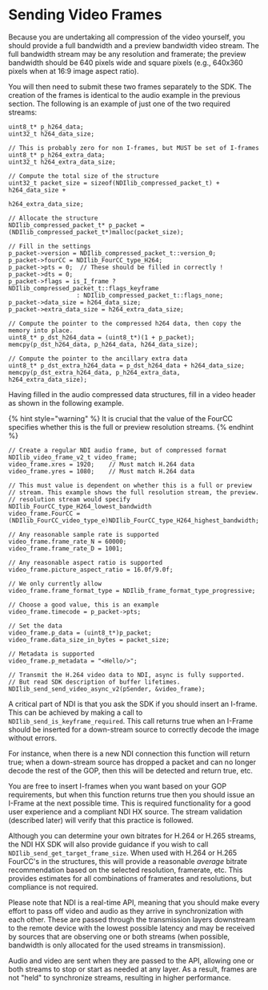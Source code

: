# Sending Video Frames

Because you are undertaking all compression of the video yourself, you should provide a full bandwidth and a preview bandwidth video stream. The full bandwidth stream may be any resolution and framerate; the preview bandwidth should be 640 pixels wide and square pixels (e.g., 640x360 pixels when at 16:9 image aspect ratio).

You will then need to submit these two frames separately to the SDK. The creation of the frames is identical to the audio example in the previous section. The following is an example of just one of the two required streams:

```
uint8_t* p_h264_data; 
uint32_t h264_data_size;

// This is probably zero for non I-frames, but MUST be set of I-frames
uint8_t* p_h264_extra_data;
uint32_t h264_extra_data_size;

// Compute the total size of the structure
uint32_t packet_size = sizeof(NDIlib_compressed_packet_t) + h264_data_size +
                                                            h264_extra_data_size;

// Allocate the structure
NDIlib_compressed_packet_t* p_packet = (NDIlib_compressed_packet_t*)malloc(packet_size);

// Fill in the settings
p_packet->version = NDIlib_compressed_packet_t::version_0;
p_packet->fourCC = NDIlib_FourCC_type_H264;
p_packet->pts = 0;	// These should be filled in correctly !
p_packet->dts = 0;
p_packet->flags = is_I_frame ? NDIlib_compressed_packet_t::flags_keyframe 
			       : NDIlib_compressed_packet_t::flags_none;
p_packet->data_size = h264_data_size;
p_packet->extra_data_size = h264_extra_data_size;

// Compute the pointer to the compressed h264 data, then copy the memory into place.
uint8_t* p_dst_h264_data = (uint8_t*)(1 + p_packet);
memcpy(p_dst_h264_data, p_h264_data, h264_data_size);

// Compute the pointer to the ancillary extra data
uint8_t* p_dst_extra_h264_data = p_dst_h264_data + h264_data_size;
memcpy(p_dst_extra_h264_data, p_h264_extra_data, h264_extra_data_size);
```

Having filled in the audio compressed data structures, fill in a video header as shown in the following example.

{% hint style="warning" %}
It is crucial that the value of the FourCC specifies whether this is the full or preview resolution streams.
{% endhint %}

```
// Create a regular NDI audio frame, but of compressed format
NDIlib_video_frame_v2_t video_frame;
video_frame.xres = 1920;	// Must match H.264 data
video_frame.yres = 1080;	// Must match H.264 data

// This must value is dependent on whether this is a full or preview
// stream. This example shows the full resolution stream, the preview.
// resolution stream would specify NDIlib_FourCC_type_H264_lowest_bandwidth
video_frame.FourCC = (NDIlib_FourCC_video_type_e)NDIlib_FourCC_type_H264_highest_bandwidth;

// Any reasonable sample rate is supported
video_frame.frame_rate_N = 60000;
video_frame.frame_rate_D = 1001;

// Any reasonable aspect ratio is supported
video_frame.picture_aspect_ratio = 16.0f/9.0f;

// We only currently allow 
video_frame.frame_format_type = NDIlib_frame_format_type_progressive;

// Choose a good value, this is an example
video_frame.timecode = p_packet->pts;

// Set the data
video_frame.p_data = (uint8_t*)p_packet;
video_frame.data_size_in_bytes = packet_size;

// Metadata is supported
video_frame.p_metadata = "<Hello/>";

// Transmit the H.264 video data to NDI, async is fully supported.
// But read SDK description of buffer lifetimes.
NDIlib_send_send_video_async_v2(pSender, &video_frame);
```

A critical part of NDI is that you ask the SDK if you should insert an I-frame. This can be achieved by making a call to `NDIlib_send_is_keyframe_required`. This call returns true when an I-Frame should be inserted for a down-stream source to correctly decode the image without errors.

For instance, when there is a new NDI connection this function will return true; when a down-stream source has dropped a packet and can no longer decode the rest of the GOP, then this will be detected and return true, etc.

You are free to insert I-frames when you want based on your GOP requirements, but when this function returns true then you should issue an I-Frame at the next possible time. This is required functionality for a good user experience and a compliant NDI HX source. The stream validation (described later) will verify that this practice is followed.

Although you can determine your own bitrates for H.264 or H.265 streams, the NDI HX SDK will also provide guidance if you wish to call `NDIlib_send_get_target_frame_size`. When used with H.264 or H.265 FourCC's in the structures, this will provide a reasonable _average_ bitrate recommendation based on the selected resolution, framerate, etc. This provides estimates for all combinations of framerates and resolutions, but compliance is not required.

Please note that NDI is a real-time API, meaning that you should make every effort to pass off video and audio as they arrive in synchronization with each other. These are passed through the transmission layers downstream to the remote device with the lowest possible latency and may be received by sources that are observing one or both streams (when possible, bandwidth is only allocated for the used streams in transmission).

Audio and video are sent when they are passed to the API, allowing one or both streams to stop or start as needed at any layer. As a result, frames are not "held" to synchronize streams, resulting in higher performance.
